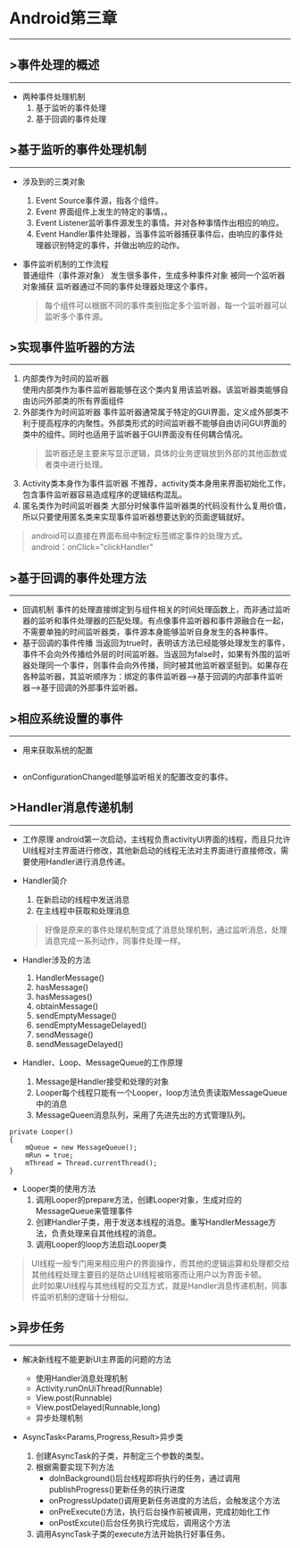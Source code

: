 # Android第三章 

----

## &gt;事件处理的概述
----

* 两种事件处理机制
	1. 基于监听的事件处理
	2. 基于回调的事件处理

## &gt;基于监听的事件处理机制

----

* 涉及到的三类对象
	1. Event Source事件源，指各个组件。
	2. Event 界面组件上发生的特定的事情，。
	3. Event Listener监听事件源发生的事情。并对各种事情作出相应的响应。
	4. Event Handler事件处理器，当事件监听器捕获事件后，由响应的事件处理器识别特定的事件，并做出响应的动作。

* 事件监听机制的工作流程  
	普通组件（事件源对象）  发生很多事件，生成多种事件对象    被同一个监听器对象捕获 监听器通过不同的事件处理器处理这个事件。
	> 每个组件可以根据不同的事件类别指定多个监听器，每一个监听器可以监听多个事件源。  

## &gt;实现事件监听器的方法
----
1. 内部类作为时间的监听器  
	使用内部类作为事件监听器能够在这个类内复用该监听器。该监听器类能够自由访问外部类的所有界面组件
2. 外部类作为时间监听器
	事件监听器通常属于特定的GUI界面，定义成外部类不利于提高程序的内聚性。外部类形式的时间监听器不能够自由访问GUI界面的类中的组件。同时也适用于监听器于GUI界面没有任何耦合情况。
	> 监听器还是主要来写显示逻辑，具体的业务逻辑放到外部的其他函数或者类中进行处理。
3. Activity类本身作为事件监听器
	不推荐，activity类本身用来界面初始化工作，包含事件监听器容易造成程序的逻辑结构混乱。
4. 匿名类作为时间监听器类
	大部分时候事件监听器类的代码没有什么复用价值，所以只要使用匿名类来实现事件监听器想要达到的页面逻辑就好。
> android可以直接在界面布局中制定标签绑定事件的处理方式。  
> android：onClick="clickHandler"

## &gt;基于回调的事件处理方法

----

* 回调机制
	事件的处理直接绑定到与组件相关的时间处理函数上，而非通过监听器的监听和事件处理器的匹配处理。有点像事件监听器和事件源融合在一起，不需要单独的时间监听器类，事件源本身能够监听自身发生的各种事件。
* 基于回调的事件传播
	当返回为true时，表明该方法已经能够处理发生的事件，事件不会向外传播给外层的时间监听器。当返回为false时，如果有外围的监听器处理同一个事件，则事件会向外传播，同时被其他监听器坚挺到。如果存在各种监听器，其监听顺序为：绑定的事件监听器-->基于回调的内部事件监听器-->基于回调的外部事件监听器。

## &gt;相应系统设置的事件

----

* 用来获取系统的配置
	```Configuration cfg = getResources().getConfiguration();
	```
* onConfigurationChanged能够监听相关的配置改变的事件。

## &gt;Handler消息传递机制

---

* 工作原理
	android第一次启动，主线程负责activityUI界面的线程，而且只允许UI线程对主界面进行修改，其他新启动的线程无法对主界面进行直接修改，需要使用Handler进行消息传递。
* Handler简介
	1. 在新启动的线程中发送消息
	2. 在主线程中获取和处理消息
	>好像是原来的事件处理机制变成了消息处理机制，通过监听消息，处理消息完成一系列动作，同事件处理一样。
* Handler涉及的方法
	1. HandlerMessage()
	2. hasMessage()
	3. hasMessages()
	4. obtainMessage()
	5. sendEmptyMessage()
	6. sendEmptyMessageDelayed()
	7. sendMessage()
	8. sendMessageDelayed()

* Handler、Loop、MessageQueue的工作原理
	1. Message是Handler接受和处理的对象
	2. Looper每个线程只能有一个Looper，loop方法负责读取MessageQueue中的消息
	3. MessageQueen消息队列，采用了先进先出的方式管理队列。

```
private Looper()
{
	mQueue = new MessageQueue();
	mRun = true;
	mThread = Thread.currentThread();
}
```

* Looper类的使用方法
	1. 调用Looper的prepare方法，创建Looper对象，生成对应的MessageQueue来管理事件
	2. 创建Handler子类，用于发送本线程的消息。重写HandlerMessage方法，负责处理来自其他线程的消息。
	3. 调用Looper的loop方法启动Looper类
>UI线程一般专门用来相应用户的界面操作，而其他的逻辑运算和处理都交给其他线程处理主要目的是防止UI线程被阻塞而让用户以为界面卡顿。  
>此时如果UI线程与其他线程的交互方式，就是Handler消息传递机制，同事件监听机制的逻辑十分相似。

## &gt;异步任务

----

* 解决新线程不能更新UI主界面的问题的方法
	* 使用Handler消息处理机制
	* Activity.runOnUiThread(Runnable)
	* View.post(Runnable)
	* View.postDelayed(Runnable,long)
	* 异步处理机制

* AsyncTask<Params,Progress,Result>异步类
	1. 创建AsyncTask的子类，并制定三个参数的类型。
	2. 根据需要实现下列方法
		* dolnBackground()后台线程即将执行的任务，通过调用publishProgress()更新任务的执行进度
		* onProgressUpdate()调用更新任务进度的方法后，会触发这个方法
		* onPreExecute()方法，执行后台操作前被调用，完成初始化工作
		* onPostExcute()后台任务执行完成后，调用这个方法
	3. 调用AsyncTask子类的execute方法开始执行好事任务。


